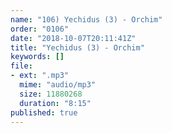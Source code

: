 ```yaml
---
name: "106) Yechidus (3) - Orchim"
order: "0106"
date: "2018-10-07T20:11:41Z"
title: "Yechidus (3) - Orchim"
keywords: []
file:
- ext: ".mp3"
  mime: "audio/mp3"
  size: 11880268
  duration: "8:15"
published: true
---
```

